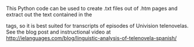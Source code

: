 This Python code can be used to create .txt files out of .htm pages and extract out the text contained in the <p> tags, so it is best suited for transcripts of episodes of Univision telenovelas. See the blog post and instructional video at http://ielanguages.com/blog/linguistic-analysis-of-telenovela-spanish/
